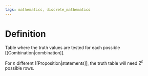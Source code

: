 ```yaml
---
tags: mathematics, discrete_mathematics
---
```


# Definition

Table where the truth values are tested for each possible [[Combination|combination]].

For $n$ different [[Proposition|statements]], the truth table will need $2^n$ possible rows.